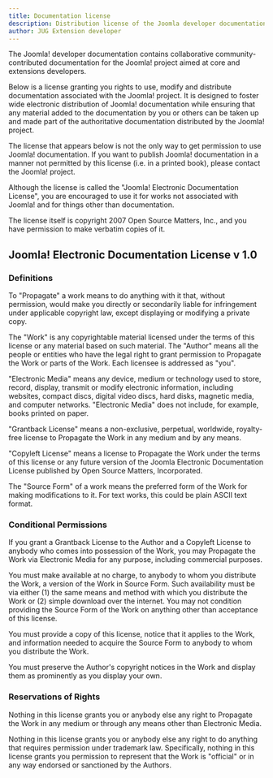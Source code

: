 ```yaml
---
title: Documentation license
description: Distribution license of the Joomla developer documentation
author: JUG Extension developer
---
```


The Joomla! developer documentation contains collaborative community-contributed documentation for the Joomla! project aimed at core and extensions developers.

Below is a license granting you rights to use, modify and distribute documentation associated with the Joomla! project. It is designed to foster wide electronic distribution of Joomla! documentation while ensuring that any material added to the documentation by you or others can be taken up and made part of the authoritative documentation distributed by the Joomla! project.

The license that appears below is not the only way to get permission to use Joomla! documentation. If you want to publish Joomla! documentation in a manner not permitted by this license (i.e. in a printed book), please contact the Joomla! project.

Although the license is called the "Joomla! Electronic Documentation License", you are encouraged to use it for works not associated with Joomla! and for things other than documentation.

The license itself is copyright 2007 Open Source Matters, Inc., and you have permission to make verbatim copies of it.

## Joomla! Electronic Documentation License v 1.0

### Definitions

To "Propagate" a work means to do anything with it that, without permission, would make you directly or secondarily liable for infringement under applicable copyright law, except displaying or modifying a private copy.

The "Work" is any copyrightable material licensed under the terms of this license or any material based on such material. The "Author" means all the people or entities who have the legal right to grant permission to Propagate the Work or parts of the Work. Each licensee is addressed as "you".

"Electronic Media" means any device, medium or technology used to store, record, display, transmit or modify electronic information, including websites, compact discs, digital video discs, hard disks, magnetic media, and computer networks. "Electronic Media" does not include, for example, books printed on paper.

"Grantback License" means a non-exclusive, perpetual, worldwide, royalty-free license to Propagate the Work in any medium and by any means.

"Copyleft License" means a license to Propagate the Work under the terms of this license or any future version of the Joomla Electronic Documentation License published by Open Source Matters, Incorporated.

The "Source Form" of a work means the preferred form of the Work for making modifications to it. For text works, this could be plain ASCII text format.

### Conditional Permissions

If you grant a Grantback License to the Author and a Copyleft License to anybody who comes into possession of the Work, you may Propagate the Work via Electronic Media for any purpose, including commercial purposes.

You must make available at no charge, to anybody to whom you distribute the Work, a version of the Work in Source Form. Such availability must be via either (1) the same means and method with which you distribute the Work or (2) simple download over the internet. You may not condition providing the Source Form of the Work on anything other than acceptance of this license.

You must provide a copy of this license, notice that it applies to the Work, and information needed to acquire the Source Form to anybody to whom you distribute the Work.

You must preserve the Author's copyright notices in the Work and display them as prominently as you display your own.

### Reservations of Rights

Nothing in this license grants you or anybody else any right to Propagate the Work in any medium or through any means other than Electronic Media.

Nothing in this license grants you or anybody else any right to do anything that requires permission under trademark law. Specifically, nothing in this license grants you permission to represent that the Work is "official" or in any way endorsed or sanctioned by the Authors.
